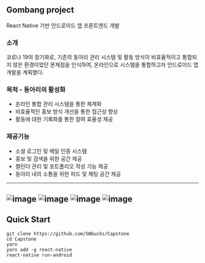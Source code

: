 ## Gombang project
React Native 기반 안드로이드 앱 프론트엔드 개발 

### 소개
코로나 19의 장기화로, 기존의 동아리 관리 시스템 및 활동 방식이 비효율적이고 통합되지 않은 환경이었던 문제점을 인식하여, 온라인으로 시스템을 통합하고자 안드로이드 앱 개발을 계획했다.
### 목적 - 동아리의 활성화
* 온라인 통합 관리 시스템을 통한 체계화
* 비효율적인 홍보 방식 개선을 통한 접근성 향상
* 활동에 대한 기록화를 통한 참여 효율성 제공
### 제공기능
* 소셜 로그인 및 메일 인증 시스템
* 홍보 및 검색을 위한 공간 제공
* 캘린더 관리 및 포트폴리오 작성 기능 제공
* 동아리 내의 소통을 위한 피드 및 채팅 공간 제공
-----------
![image](https://user-images.githubusercontent.com/57908055/102691744-16129480-4252-11eb-9398-002b9ddefdc4.png)
![image](https://user-images.githubusercontent.com/57908055/102691747-20349300-4252-11eb-9bb9-666ef63e4cb0.png)
![image](https://user-images.githubusercontent.com/57908055/102691750-232f8380-4252-11eb-8879-5686a3ba2d7f.png)
![image](https://user-images.githubusercontent.com/57908055/102691753-262a7400-4252-11eb-87bd-d331aec7ddf7.png)
----------
## Quick Start

```
git clone https://github.com/SWbucks/Capstone
cd Capstone
yarn
yarn add -g react-native
react-native run-android
```
